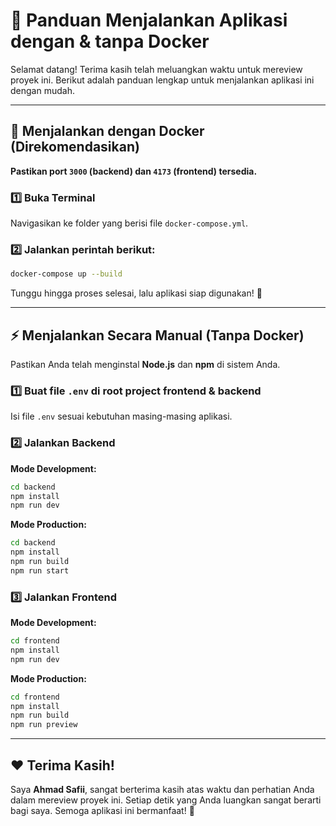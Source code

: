 # 🚀 Panduan Menjalankan Aplikasi dengan & tanpa Docker

Selamat datang! Terima kasih telah meluangkan waktu untuk mereview proyek ini. Berikut adalah panduan lengkap untuk menjalankan aplikasi ini dengan mudah.

---

## 🐳 Menjalankan dengan Docker (Direkomendasikan)

**Pastikan port `3000` (backend) dan `4173` (frontend) tersedia.**

### 1️⃣ **Buka Terminal**

Navigasikan ke folder yang berisi file `docker-compose.yml`.

### 2️⃣ **Jalankan perintah berikut:**

```sh
docker-compose up --build
```

Tunggu hingga proses selesai, lalu aplikasi siap digunakan! 🎉

---

## ⚡ Menjalankan Secara Manual (Tanpa Docker)

Pastikan Anda telah menginstal **Node.js** dan **npm** di sistem Anda.

### 1️⃣ **Buat file `.env` di root project frontend & backend**

Isi file `.env` sesuai kebutuhan masing-masing aplikasi.

### 2️⃣ **Jalankan Backend**

**Mode Development:**

```sh
cd backend
npm install
npm run dev
```

**Mode Production:**

```sh
cd backend
npm install
npm run build
npm run start
```

### 3️⃣ **Jalankan Frontend**

**Mode Development:**

```sh
cd frontend
npm install
npm run dev
```

**Mode Production:**

```sh
cd frontend
npm install
npm run build
npm run preview
```

---

## ❤️ Terima Kasih!

Saya **Ahmad Safii**, sangat berterima kasih atas waktu dan perhatian Anda dalam mereview proyek ini. Setiap detik yang Anda luangkan sangat berarti bagi saya. Semoga aplikasi ini bermanfaat! 🚀

